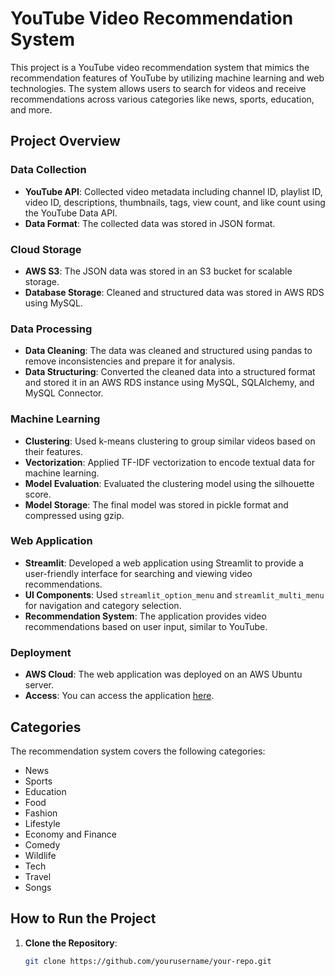 # YouTube Video Recommendation System

This project is a YouTube video recommendation system that mimics the recommendation features of YouTube by utilizing machine learning and web technologies. The system allows users to search for videos and receive recommendations across various categories like news, sports, education, and more.

## Project Overview

### Data Collection
- **YouTube API**: Collected video metadata including channel ID, playlist ID, video ID, descriptions, thumbnails, tags, view count, and like count using the YouTube Data API.
- **Data Format**: The collected data was stored in JSON format.

### Cloud Storage
- **AWS S3**: The JSON data was stored in an S3 bucket for scalable storage.
- **Database Storage**: Cleaned and structured data was stored in AWS RDS using MySQL.

### Data Processing
- **Data Cleaning**: The data was cleaned and structured using pandas to remove inconsistencies and prepare it for analysis.
- **Data Structuring**: Converted the cleaned data into a structured format and stored it in an AWS RDS instance using MySQL, SQLAlchemy, and MySQL Connector.

### Machine Learning
- **Clustering**: Used k-means clustering to group similar videos based on their features.
- **Vectorization**: Applied TF-IDF vectorization to encode textual data for machine learning.
- **Model Evaluation**: Evaluated the clustering model using the silhouette score.
- **Model Storage**: The final model was stored in pickle format and compressed using gzip.

### Web Application
- **Streamlit**: Developed a web application using Streamlit to provide a user-friendly interface for searching and viewing video recommendations.
- **UI Components**: Used `streamlit_option_menu` and `streamlit_multi_menu` for navigation and category selection.
- **Recommendation System**: The application provides video recommendations based on user input, similar to YouTube.

### Deployment
- **AWS Cloud**: The web application was deployed on an AWS Ubuntu server.
- **Access**: You can access the application [here](http://43.205.96.146:8501/).

## Categories
The recommendation system covers the following categories:
- News
- Sports
- Education
- Food
- Fashion
- Lifestyle
- Economy and Finance
- Comedy
- Wildlife
- Tech
- Travel
- Songs

## How to Run the Project
1. **Clone the Repository**: 
   ```bash
   git clone https://github.com/yourusername/your-repo.git
